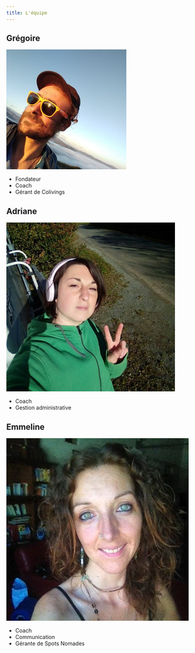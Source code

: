```yaml
---
title: L'équipe
---
```

## Grégoire

![Photo de Grégoire](https://raw.githubusercontent.com/goclands/test-website-repo-3796/main/images/gregoire.jpg)

- Fondateur
- Coach
- Gérant de Colivings

## Adriane

![Photo d'Adriane](https://raw.githubusercontent.com/goclands/test-website-repo-3796/main/images/adriane.jpg)

- Coach
- Gestion administrative

## Emmeline

![Photo d'Emmeline](https://raw.githubusercontent.com/goclands/test-website-repo-3796/main/images/emmeline.jpg)

- Coach
- Communication
- Gérante de Spots Nomades

<script type="text/javascript">window.$crisp=[];window.CRISP_WEBSITE_ID="25a0fb50-2a0c-49dc-81e1-08c94fa77205";(function(){d=document;s=d.createElement("script");s.src="https://client.crisp.chat/l.js";s.async=1;d.getElementsByTagName("head")[0].appendChild(s);})();</script>